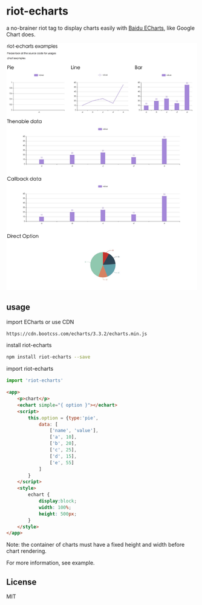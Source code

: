 # riot-echarts

a no-brainer riot tag to display charts easily with [Baidu ECharts](https://github.com/ecomfe/echarts), like Google Chart does.

![riot-echarts demo](./demo.jpg)

## usage

import ECharts or use CDN

```sh
https://cdn.bootcss.com/echarts/3.3.2/echarts.min.js
```

install riot-echarts
```sh
npm install riot-echarts --save
```

import riot-echarts
```js
import 'riot-echarts'
```

```html
<app>
    <p>chart</p>
    <echart simple="{ option }"></echart>
    <script>
        this.option = {type:'pie',
            data: [
                ['name', 'value'],
                ['a', 10],
                ['b', 20],
                ['c', 25],
                ['d', 15],
                ['e', 55]
            ]
        }
    </script>
    <style>
        echart {
            display:block;
            width: 100%;
            height: 500px;
        }
    </style>
</app>
```

Note: the container of charts must have a fixed height and width before chart rendering.

For more information, see example.

## License

MIT